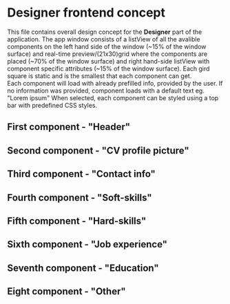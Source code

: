 # Designer frontend concept
This file contains overall design concept for the <b>Designer</b> part of the application. The app window consists of a listView of all the avalible components on the left hand side of the window (~15% of the window surface) and real-time preview/(21x30)grid where the components are placed (~70% of the window surface) and right hand-side listView with component specific attributes (~15% of the window surface). Each gird square is static and is the smallest that each component can get.<br>
Each component will load with already prefilled info, provided by the user. If no information was provided, component loads with a default text eg. "Lorem ipsum"
When selected, each component can be styled using a top bar with predefined CSS styles.

## First component - "Header"

## Second component - "CV profile picture"

## Third component - "Contact info"

## Fourth component - "Soft-skills"

## Fifth component - "Hard-skills"

## Sixth component - "Job experience"

## Seventh component - "Education"

## Eight component - "Other"
